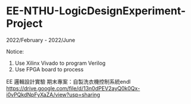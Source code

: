 # EE-NTHU-LogicDesignExperiment-Project

2022/February - 2022/June

Notice:
1. Use Xilinx Vivado to program Verilog
2. Use FPGA board to process

EE 邏輯設計實驗 期末專案：自製洗衣機控制系統endl
https://drive.google.com/file/d/13n0dPEV2ayQ0k0Qx-i0vPQkdNpFyXaZA/view?usp=sharing
